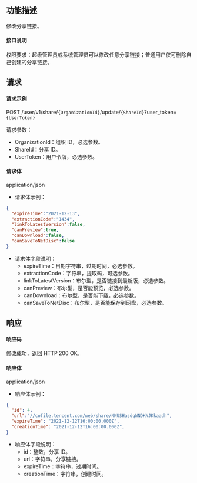 ## 功能描述

修改分享链接。

#### 接口说明

权限要求：超级管理员或系统管理员可以修改任意分享链接；普通用户仅可删除自己创建的分享链接。

## 请求

#### 请求示例

POST /user/v1/share/`{OrganizationId}`/update/`{ShareId}`?user_token=`{UserToken}`

请求参数：
  - OrganizationId：组织 ID，必选参数。
  - ShareId：分享 ID。
  - UserToken：用户令牌，必选参数。
  
#### 请求体

application/json

- 请求体示例：
```json
{
  "expireTime":"2021-12-13",
  "extractionCode":"1434",
  "linkToLatestVersion":false,
  "canPreview":true,
  "canDownload":false,
  "canSaveToNetDisc":false
}
```
- 请求体字段说明：
  - expireTime：日期字符串，过期时间，必选参数。
  - extractionCode：字符串，提取码，可选参数。
  - linkToLatestVersion：布尔型，是否链接到最新版，必选参数。
  - canPreview：布尔型，是否能预览，必选参数。
  - canDownload：布尔型，是否能下载，必选参数。
  - canSaveToNetDisc：布尔型，是否能保存到网盘，必选参数。

## 响应

#### 响应码

修改成功，返回 HTTP 200 OK。

#### 响应体

application/json

- 响应体示例：
```json
{
  "id": 4,
  "url":"//cofile.tencent.com/web/share/NKUSHasdqWNDKNJKkaadh",
  "expireTime": "2021-12-12T16:00:00.000Z",
  "creationTime": "2021-12-12T16:00:00.000Z",
}
```
- 响应体字段说明：
  - id：整数，分享 ID。
  - url：字符串，分享链接。
  - expireTime：字符串，过期时间。
  - creationTime：字符串，创建时间。
